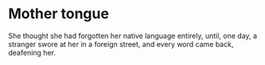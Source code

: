 Mother tongue
=============She thought she had forgotten her native language entirely, until, one day, a stranger swore at her in a foreign street, and every word came back, deafening her.